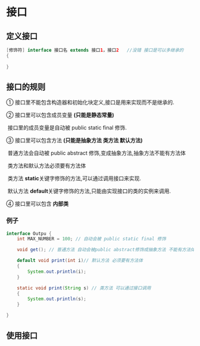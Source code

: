 # 接口

## 定义接口

```java
[修饰符] interface 接口名 extends 接口1，接口2   //没错 接口是可以多继承的
{
    
}
```

## 接口的规则

① 接口里不能包含构造器和初始化块定义,接口是用来实现而不是继承的.

② 接口里可以包含成员变量 **(只能是静态常量)**

​	接口里的成员变量是自动被 public static final 修饰.

③ 接口里可以包含方法 **(只能是抽象方法 类方法 默认方法)**

​	普通方法会自动被 public abstract 修饰,变成抽象方法,抽象方法不能有方法体

​	类方法和默认方法必须要有方法体

​	类方法 **static**关键字修饰的方法,可以通过调用接口来实现.

​	默认方法 **default**关键字修饰的方法,只能由实现接口的类的实例来调用.

④ 接口里可以包含 **内部类**

### 例子

```java
interface Outpu {
	int MAX_NUMBER = 100; // 自动会被 public static final 修饰

	void get(); // 普通方法 自动会被public abstract修饰成抽象方法 不能有方法体

	default void print(int i)// 默认方法 必须要有方法体
	{
		System.out.println(i);
	}

	static void print(String s) // 类方法 可以通过接口调用
	{
		System.out.println(s);
	}

}
```

## 使用接口



